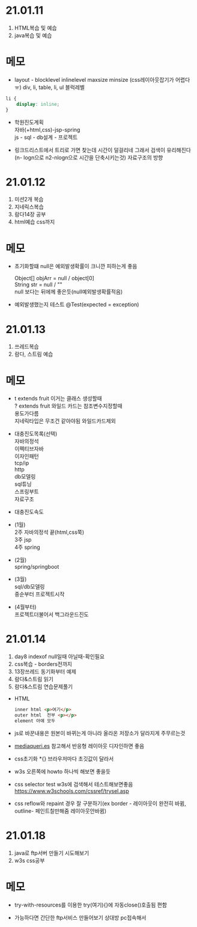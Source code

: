 # 21.01.11
1. HTML복습 및 예습
2. java복습 및 예습

# 메모

* layout - blocklevel inlinelevel maxsize minsize (css레이아웃잡기가 어렵다 ㅠ)
div, li, table, li, ul 블럭레벨

````css
li {
    display: inline;
}
````
  

* 학원진도계획    
자바(+html,css)-jsp-spring   
js - sql - db설계 - 프로젝트
  

* 링크드리스트에서 트리로 가면 찾는데 시간이 덜걸리네 그래서 검색이 유리해진다
  (n- logn으로 n2-nlogn으로 시간을 단축시키는것) 자료구조의 방향

# 21.01.12
1. 미션2개 복습
2. 지네릭스복습
3. 람다14장 공부 
4. html예습 css까지

# 메모

* 초기화할떄 null은 예외발생확률이 크니깐 피하는게 좋음

  Object[] objArr = null / object[0]   
  String str = null / ""   
  null 보다는 뒤에께 좋은듯(null예외발생확률적음)
  
* 예외발생했는지 테스트 @Test(expected = exception)

# 21.01.13
1. 쓰레드복습
2. 람다, 스트림 예습

# 메모

* t extends fruit  이거는 클래스 생성할때   
  ? extends fruit 와일드 카드는 참조변수지정할때   
  용도가다름   
  지네릭타입은 무조건 같아야됨 와일드카드제외
  

* 대충진도목록(선택)   
  자바의정석   
  이펙티브자바   
  이자인패턴   
  tcp/ip   
  http   
  db모델링   
  sql튜닝   
  스프링부트   
  자료구조   


* 대충진도속도   
- (1월)   
  2주 자바의정석 끝(html,css쭉)   
  3주 jsp   
  4주 spring

- (2월)   
  spring/springboot


- (3월)   
  sql/db모델링   
  중순부터 프로젝트시작


- (4월부터)   
  프로젝트더불어서 백그라운드진도
  
# 21.01.14

1. day8 indexof null일때 아닐때-확인필요
2. css복습 - borders전까지
3. 13장쓰레드 동기화부터 예제
4. 람다&스트림 읽기
5. 람다&스트림 연습문제풀기

* HTML
  ````html
  inner html <p>여기</p>
  outer html  전부 <p></p>
  element 아얘 모두
  ````

* js로 바꾼내용은 원본이 바뀌는게 아니라 올라온 저장소가 달라지게 주무르는것     

* <a href="https://www.mediaqueri.es">mediaqueri.es</a> 참고해서 반응형 레이아웃 디자인하면 좋음    
  

* css초기화 *{} 브라우저마다 초깃값이 달라서    


* w3s 오른쪽에 howto 하나씩 해보면 좋을듯


* css selector test  w3s에 검색해서 테스트해보면좋음
  https://www.w3schools.com/cssref/trysel.asp
  

* css reflow와 repaint 경우 잘 구분하기(ex border - 레이아웃이 완전히 바뀜, outline- 페인트칠만해줌 레이아웃안바뀜)

# 21.01.18

1. java로 ftp서버 만들기 시도해보기
2. w3s css공부

# 메모

* try-with-resources를 이용한 try(여기){}에 자동close()호출됨 편함


* 가능하다면 간단한 ftp서비스 만들어보기 상대방 pc접속해서 